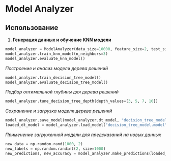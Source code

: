# Model Analyzer

## Использование

1. **Генерация данных и обучение KNN модели**

```python
model_analyzer = ModelAnalyzer(data_size=10000, feature_size=2, test_size=0.2, random_state=42)
model_analyzer.train_knn_model(n_neighbors=3)
model_analyzer.evaluate_knn_model()
```
   
*Построение и анализ модели дерева решений*
```python
model_analyzer.train_decision_tree_model()
model_analyzer.evaluate_decision_tree_model()
```

*Подбор оптимальной глубины для дерева решений*
```python
model_analyzer.tune_decision_tree_depth(depth_values=[3, 5, 7, 10])
```

*Сохранение и загрузка модели дерева решений*
```python
model_analyzer.save_model(model_analyzer.dt_model, "decision_tree_model.model")
loaded_dt_model = model_analyzer.load_model("decision_tree_model.model")
```

*Применение загруженной модели для предсказаний на новых данных*
```python
new_data = np.random.rand(1000, 2)
new_labels = np.random.randint(2, size=1000)
new_predictions, new_accuracy = model_analyzer.make_predictions(loaded_dt_model, new_data, y_true=new_labels)
```

